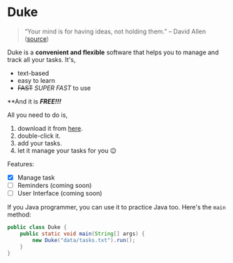 # Duke
> “Your mind is for having ideas, not holding them.”  – David Allen ([source](https://dansilvestre.com/productivity-quotes))

Duke is a **convenient and flexible** software that helps you to manage and track all your tasks. It's,
+ text-based
+ easy to learn
+ ~~FAST~~ *SUPER FAST* to use

**And it is ***FREE!!!***

All you need to do is,
1. download it from [here](https://github.com/Yufannnn/ip/releases/tag/v0.1). 
2. double-click it. 
3. add your tasks. 
4. let it manage your tasks for you 😉

Features:

- [x] Manage task
- [ ] Reminders (coming soon)
- [ ] User Interface (coming soon)

If you Java programmer, you can use it to practice Java too. Here's the `main` method:
````java
public class Duke {
    public static void main(String[] args) {
        new Duke("data/tasks.txt").run();
    }
}
````